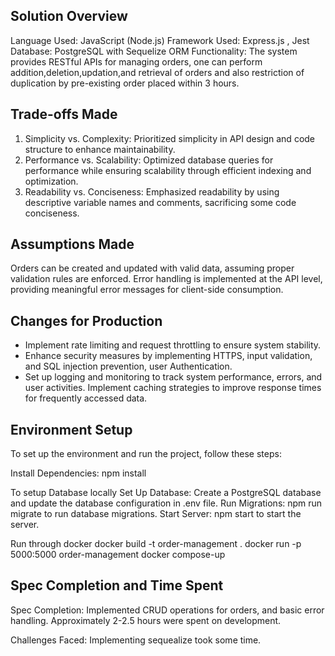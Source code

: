 ## Solution Overview
Language Used: JavaScript (Node.js)
Framework Used: Express.js , Jest
Database: PostgreSQL with Sequelize ORM
Functionality: The system provides RESTful APIs for managing orders, one can perform addition,deletion,updation,and retrieval of orders and also restriction of duplication by pre-existing order placed within 3 hours.

## Trade-offs Made
1. Simplicity vs. Complexity: Prioritized simplicity in API design and code structure to enhance maintainability.
2. Performance vs. Scalability: Optimized database queries for performance while ensuring scalability through efficient indexing and optimization.
3. Readability vs. Conciseness: Emphasized readability by using descriptive variable names and comments, sacrificing some code conciseness.

## Assumptions Made
Orders can be created and updated with valid data, assuming proper validation rules are enforced.
Error handling is implemented at the API level, providing meaningful error messages for client-side consumption.


## Changes for Production
- Implement rate limiting and request throttling to ensure system stability.
- Enhance security measures by implementing HTTPS, input validation, and SQL injection prevention, user Authentication.
- Set up logging and monitoring to track system performance, errors, and user activities.
Implement caching strategies to improve response times for frequently accessed data.

## Environment Setup
To set up the environment and run the project, follow these steps:

Install Dependencies: npm install

To setup Database locally
Set Up Database: Create a PostgreSQL database and update the database configuration in .env file.
Run Migrations: npm run migrate to run database migrations.
Start Server: npm start to start the server.

Run through docker
 docker build -t order-management .
 docker run -p 5000:5000 order-management
 docker compose-up


## Spec Completion and Time Spent
Spec Completion: Implemented CRUD operations for orders, and basic error handling. Approximately 2-2.5 hours were spent on development.

Challenges Faced: Implementing sequealize took some time.